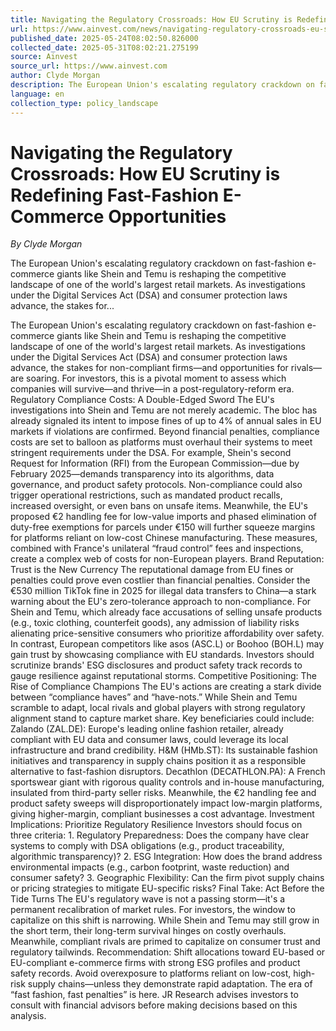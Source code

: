 ```yaml
---
title: Navigating the Regulatory Crossroads: How EU Scrutiny is Redefining Fast-Fashion E-Commerce Opportunities
url: https://www.ainvest.com/news/navigating-regulatory-crossroads-eu-scrutiny-redefining-fast-fashion-commerce-opportunities-2505/
published_date: 2025-05-24T08:02:50.826000
collected_date: 2025-05-31T08:02:21.275199
source: Ainvest
source_url: https://www.ainvest.com
author: Clyde Morgan
description: The European Union's escalating regulatory crackdown on fast-fashion e-commerce giants like Shein and Temu is reshaping the competitive landscape of one of the world's largest retail markets. As investigations under the Digital Services Act (DSA) and consumer protection laws advance, the stakes for...
language: en
collection_type: policy_landscape
---
```


# Navigating the Regulatory Crossroads: How EU Scrutiny is Redefining Fast-Fashion E-Commerce Opportunities

*By Clyde Morgan*

The European Union's escalating regulatory crackdown on fast-fashion e-commerce giants like Shein and Temu is reshaping the competitive landscape of one of the world's largest retail markets. As investigations under the Digital Services Act (DSA) and consumer protection laws advance, the stakes for...

The European Union's escalating regulatory crackdown on fast-fashion e-commerce giants like Shein and Temu is reshaping the competitive landscape of one of the world's largest retail markets. As investigations under the Digital Services Act (DSA) and consumer protection laws advance, the stakes for non-compliant firms—and opportunities for rivals—are soaring. For investors, this is a pivotal moment to assess which companies will survive—and thrive—in a post-regulatory-reform era. Regulatory Compliance Costs: A Double-Edged Sword The EU's investigations into Shein and Temu are not merely academic. The bloc has already signaled its intent to impose fines of up to 4% of annual sales in EU markets if violations are confirmed. Beyond financial penalties, compliance costs are set to balloon as platforms must overhaul their systems to meet stringent requirements under the DSA. For example, Shein's second Request for Information (RFI) from the European Commission—due by February 2025—demands transparency into its algorithms, data governance, and product safety protocols. Non-compliance could also trigger operational restrictions, such as mandated product recalls, increased oversight, or even bans on unsafe items. Meanwhile, the EU's proposed €2 handling fee for low-value imports and phased elimination of duty-free exemptions for parcels under €150 will further squeeze margins for platforms reliant on low-cost Chinese manufacturing. These measures, combined with France's unilateral “fraud control” fees and inspections, create a complex web of costs for non-European players. Brand Reputation: Trust is the New Currency The reputational damage from EU fines or penalties could prove even costlier than financial penalties. Consider the €530 million TikTok fine in 2025 for illegal data transfers to China—a stark warning about the EU's zero-tolerance approach to non-compliance. For Shein and Temu, which already face accusations of selling unsafe products (e.g., toxic clothing, counterfeit goods), any admission of liability risks alienating price-sensitive consumers who prioritize affordability over safety. In contrast, European competitors like asos (ASC.L) or Boohoo (BOH.L) may gain trust by showcasing compliance with EU standards. Investors should scrutinize brands' ESG disclosures and product safety track records to gauge resilience against reputational storms. Competitive Positioning: The Rise of Compliance Champions The EU's actions are creating a stark divide between “compliance haves” and “have-nots.” While Shein and Temu scramble to adapt, local rivals and global players with strong regulatory alignment stand to capture market share. Key beneficiaries could include: Zalando (ZAL.DE): Europe's leading online fashion retailer, already compliant with EU data and consumer laws, could leverage its local infrastructure and brand credibility. H&amp;M (HMb.ST): Its sustainable fashion initiatives and transparency in supply chains position it as a responsible alternative to fast-fashion disruptors. Decathlon (DECATHLON.PA): A French sportswear giant with rigorous quality controls and in-house manufacturing, insulated from third-party seller risks. Meanwhile, the €2 handling fee and product safety sweeps will disproportionately impact low-margin platforms, giving higher-margin, compliant businesses a cost advantage. Investment Implications: Prioritize Regulatory Resilience Investors should focus on three criteria: 1. Regulatory Preparedness: Does the company have clear systems to comply with DSA obligations (e.g., product traceability, algorithmic transparency)? 2. ESG Integration: How does the brand address environmental impacts (e.g., carbon footprint, waste reduction) and consumer safety? 3. Geographic Flexibility: Can the firm pivot supply chains or pricing strategies to mitigate EU-specific risks? Final Take: Act Before the Tide Turns The EU's regulatory wave is not a passing storm—it's a permanent recalibration of market rules. For investors, the window to capitalize on this shift is narrowing. While Shein and Temu may still grow in the short term, their long-term survival hinges on costly overhauls. Meanwhile, compliant rivals are primed to capitalize on consumer trust and regulatory tailwinds. Recommendation: Shift allocations toward EU-based or EU-compliant e-commerce firms with strong ESG profiles and product safety records. Avoid overexposure to platforms reliant on low-cost, high-risk supply chains—unless they demonstrate rapid adaptation. The era of “fast fashion, fast penalties” is here. JR Research advises investors to consult with financial advisors before making decisions based on this analysis.